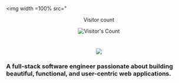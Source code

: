 <img width =100% src="
<div align="center"> 
  <p>Visitor count</p>
  <img src="https://profile-counter.glitch.me/{USERNAME}/count.svg" alt="Visitor's Count" />
</div>


<h1 align="center">
    <img src="https://readme-typing-svg.herokuapp.com/?font=Inter&size=48&center=true&vCenter=true&width=500&height=70&color=000080&duration=4000&lines=Hi+There+👋;+I'm+Layan+Alanazi!;" />
</h1>

### A full-stack software engineer passionate about building beautiful, functional, and user-centric web applications.
